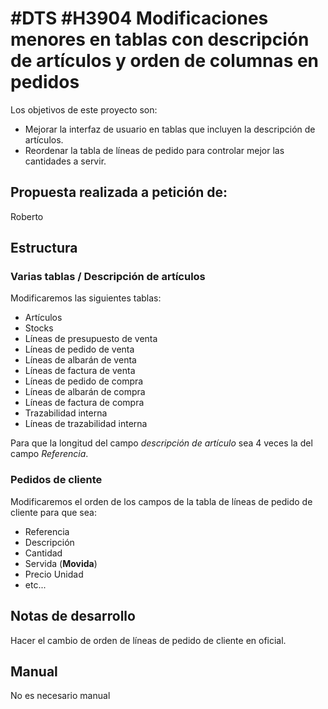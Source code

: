 # #DTS #H3904 Modificaciones menores en tablas con descripción de artículos y orden de columnas en pedidos

Los objetivos de este proyecto son:
+ Mejorar la interfaz de usuario en tablas que incluyen la descripción de artículos.
+ Reordenar la tabla de líneas de pedido para controlar mejor las cantidades a servir.

## Propuesta realizada a petición de:
Roberto

## Estructura

### Varias tablas / Descripción de artículos
Modificaremos las siguientes tablas:
+ Artículos
+ Stocks
+ Líneas de presupuesto de venta
+ Líneas de pedido de venta
+ Líneas de albarán de venta
+ Líneas de factura de venta
+ Líneas de pedido de compra
+ Líneas de albarán de compra
+ Líneas de factura de compra
+ Trazabilidad interna
+ Líneas de trazabilidad interna

Para que la longitud del campo *descripción de artículo* sea 4 veces la del campo *Referencia*.

### Pedidos de cliente
Modificaremos el orden de los campos de la tabla de líneas de pedido de cliente para que sea:
+ Referencia
+ Descripción
+ Cantidad
+ Servida (**Movida**)
+ Precio Unidad
+ etc...

## Notas de desarrollo
Hacer el cambio de orden de líneas de pedido de cliente en oficial.

## Manual
No es necesario manual